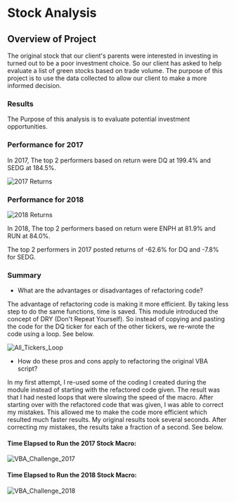# **Stock Analysis**

## **Overview of Project**

The original stock that our client's parents were interested in investing in turned out to be a poor investment choice. So our client has asked to help evaluate a list of green stocks based on trade volume. The purpose of this project is to use the data collected to allow our client to make a more informed decision. 

### **Results**

The Purpose of this analysis is to evaluate potential investment opportunities.

### **Performance for 2017**

In 2017, The top 2 performers based on return were DQ at 199.4% and SEDG at 184.5%. 

![2017 Returns](https://user-images.githubusercontent.com/106631875/175757686-5d6f04e9-9102-4304-b2e2-9c21558b946d.png)

### **Performance for 2018**

![2018 Returns](https://user-images.githubusercontent.com/106631875/175757688-d7662970-1ac5-49cd-864a-2219f3fbcdb2.png)

In 2018, The top 2 performers based on return were ENPH at 81.9% and RUN at 84.0%. 

The top 2 performers in 2017 posted returns of -62.6% for DQ and -7.8% for SEDG. 


### **Summary**

-	What are the advantages or disadvantages of refactoring code?

The advantage of refactoring code is making it more efficient. By taking less step to do the same functions, time is saved. This module introduced the concept of DRY (Don't Repeat Yourself). So instead of copying and pasting the code for the DQ ticker for each of the other tickers, we re-wrote the code using a loop. See below.

![All_Tickers_Loop](https://user-images.githubusercontent.com/106631875/178597834-a9247de5-d019-4848-8906-f9f5557fa1db.png)

-	How do these pros and cons apply to refactoring the original VBA script?

In my first attempt, I re-used some of the coding I created during the module instead of starting with the refactored code given. The result was that I had nested loops that were slowing the speed of the macro. After starting over with the refactored code that was given, I was able to correct my mistakes. This allowed me to make the code more efficient which resulted much faster results. My original results took several seconds. After correcting my mistakes, the results take a fraction of a second. See below.

#### Time Elapsed to Run the 2017 Stock Macro:

![VBA_Challenge_2017](https://user-images.githubusercontent.com/106631875/178599270-73aa0df1-f398-4a9f-a358-b65cafd44d5f.png)

#### Time Elapsed to Run the 2018 Stock Macro:

![VBA_Challenge_2018](https://user-images.githubusercontent.com/106631875/178599315-6ed575d1-d46a-4eb7-8200-4620ed634909.png)

